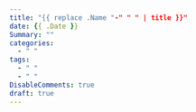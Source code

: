 ```yaml
---
title: "{{ replace .Name "-" " " | title }}"
date: {{ .Date }}
Summary: ""
categories: 
  - " "
tags: 
  - " "
  - " "
DisableComments: true
draft: true
---
```

